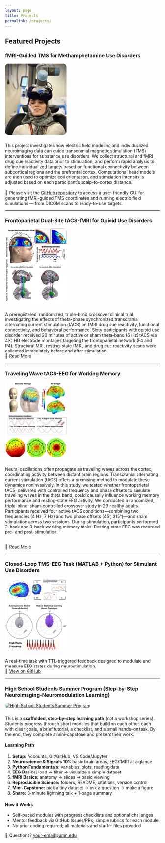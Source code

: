 ```yaml
---
layout: page
title: Projects
permalink: /projects/
---
```


## Featured Projects

### fMRI-Guided TMS for Methamphetamine Use Disorders
<a href="/assets/images/project1.jpg" target="_blank">
  <img src="/assets/images/project1.jpg" alt="Personalized NIBS" width="200" style="border-radius: 10px; margin-bottom: 10px;">
</a>

<p>
This project investigates how electric field modeling and individualized neuroimaging data can guide transcranial magnetic stimulation (TMS) interventions for substance use disorders. We collect structural and fMRI drug cue reactivity data prior to stimulation, and perform rapid analysis to define individualized targets based on functional connectivity between subcortical regions and the prefrontal cortex. Computational head models are then used to optimize coil orientation, and stimulation intensity is adjusted based on each participant’s scalp-to-cortex distance.
<br><br>
🧰 Please visit the <a href="https://github.com/SoleimaniGhazaleh/fmri-guided-TMS-GUI" target="_blank">GitHub repository</a> to access a user-friendly GUI for generating fMRI-guided TMS coordinates and running electric field simulations — from DICOM scans to ready-to-use targets.
</p>


---

### Frontoparietal Dual-Site tACS-fMRI for Opioid Use Disorders

<a href="https://example.com/tacs-working-memory" target="_blank">
  <img src="/assets/images/project2.jpg" alt="Theta tACS" width="200" style="border-radius: 10px; margin-bottom: 10px;">
</a>

<p>
A preregistered, randomized, triple-blind crossover clinical trial investigating the effects of theta-phase synchronized transcranial alternating current stimulation (tACS) on fMRI drug cue reactivity, functional connectivity, and behavioral performance. Sixty participants with opioid use disorder received 20 minutes of active or sham theta-band (6 Hz) tACS via 4×1 HD electrode montages targeting the frontoparietal network (F4 and P4). Structural MRI, resting-state fMRI, and drug cue reactivity scans were collected immediately before and after stimulation.
<br>
🔗 <a href="https://example.com/tacs-working-memory" target="_blank">Read More</a>
</p>

---

### Traveling Wave tACS-EEG for Working Memory

<a href="https://example.com/tacs-working-memory" target="_blank">
  <img src="/assets/images/project3.jpg" alt="Theta tACS" width="200" style="border-radius: 10px; margin-bottom: 10px;">
</a>

<p>

Neural oscillations often propagate as traveling waves across the cortex, coordinating activity between distant brain regions. Transcranial alternating current stimulation (tACS) offers a promising method to modulate these dynamics noninvasively. In this study, we tested whether frontoparietal tACS, delivered with controlled frequency and phase offsets to simulate traveling waves in the theta band, could causally influence working memory performance and resting-state EEG activity. We conducted a randomized, triple-blind, sham-controlled crossover study in 29 healthy adults. Participants received four active tACS conditions—combining two frequencies (4 Hz, 7 Hz) and two phase offsets (45°, 315°)—and sham stimulation across two sessions. During stimulation, participants performed 2-back and 3-back working memory tasks. Resting-state EEG was recorded pre- and post-stimulation.

<br>
🔗 <a href="https://example.com/tacs-working-memory" target="_blank">Read More</a>
</p>

---

### Closed-Loop TMS-EEG Task (MATLAB + Python) for Stimulant Use Disorders

<a href="https://github.com/SoleimaniGhazaleh/ClosedLoop_Task" target="_blank">
  <img src="/assets/images/project4.jpg" alt="Closed Loop Task" width="200" style="border-radius: 10px; margin-bottom: 10px;">
</a>

<p>
A real-time task with TTL-triggered feedback designed to modulate and measure EEG states during neurostimulation.
<br>
🔗 <a href="https://github.com/SoleimaniGhazaleh/ClosedLoop_Task" target="_blank">View on GitHub</a>
</p>

---

### High School Students Summer Program (Step-by-Step Neuroimaging-Neuromodulation Learning)

<a href="/assets/images/hs-summer.jpg" target="_blank">
  <img src="/assets/images/hs-summer.jpg" alt="High School Students Summer Program" width="200" style="border-radius: 10px; margin-bottom: 10px;">
</a>

<p>
This is a <strong>scaffolded, step-by-step learning path</strong> (not a workshop series). Students progress through short modules that build on each other, each with clear goals, a brief tutorial, a checklist, and a small hands-on task. By the end, they complete a mini-capstone and present their work.
</p>

<h4>Learning Path</h4>
<ol>
  <li><strong>Setup:</strong> Accounts, Git/GitHub, VS Code/Jupyter</li>
  <li><strong>Neuroscience & Signals 101:</strong> basic brain areas, EEG/fMRI at a glance</li>
  <li><strong>Python Fundamentals:</strong> variables, plots, reading data</li>
  <li><strong>EEG Basics:</strong> load → filter → visualize a simple dataset</li>
  <li><strong>fMRI Basics:</strong> anatomy → slices → basic viewing</li>
  <li><strong>Reproducible Science:</strong> folders, README, citations, version control</li>
  <li><strong>Mini-Capstone:</strong> pick a tiny dataset → ask a question → make a figure</li>
  <li><strong>Share:</strong> 3-minute lightning talk + 1-page summary</li>
</ol>

<h4>How it Works</h4>
<ul>
  <li>Self-paced modules with progress checklists and optional challenges</li>
  <li>Mentor feedback via GitHub Issues/PRs; simple rubrics for each module</li>
  <li>No prior coding required; all materials and starter files provided</li>
</ul>

<p>
📩 Questions? <a href="mailto:your-email@umn.edu">your-email@umn.edu</a>
</p>

